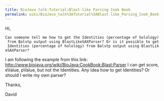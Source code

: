 ```yaml
---
title: BioJava talk:Tutorial:Blast-like Parsing Cook Book
permalink: wiki/BioJava_talk%3ATutorial%3ABlast-like_Parsing_Cook_Book
---
```


Hi,

`Can someone tell me how to get the Identities (percentage of holology) from Balstp output using BlastLikeSAXParser? Or is it possible to get Identities (percentage of holology) from Balstp output using BlastLikeSAXParser?`

I am following the example from this link:
<http://www.biojava.org/wiki/BioJava:CookBook:Blast:Parser> I can get
score, eValue, pValue, but not the Identities. Any idea how to get
Identities? Or should I write my own parser?

Thanks,

David
